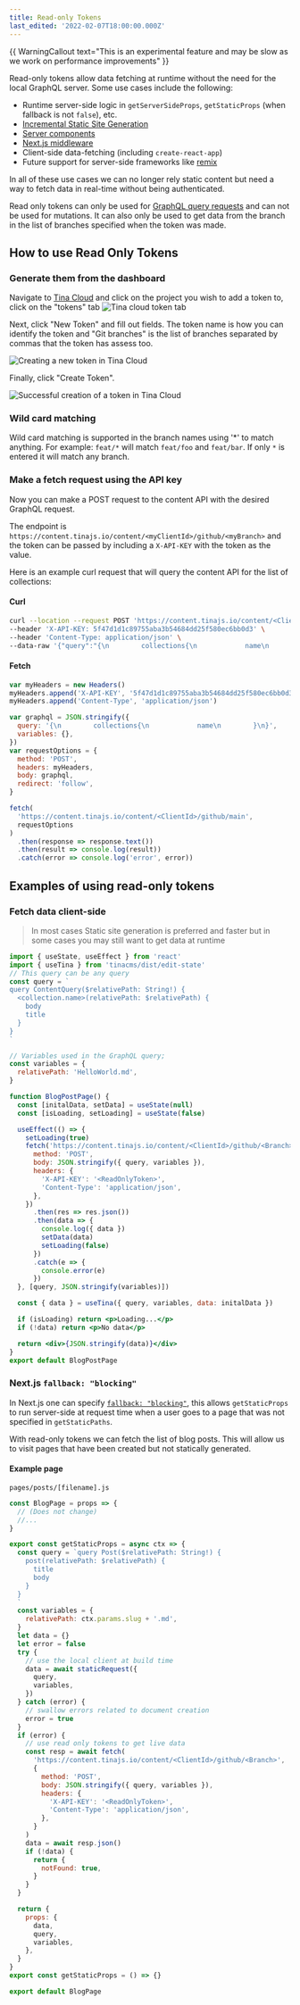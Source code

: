 ```yaml
---
title: Read-only Tokens
last_edited: '2022-02-07T18:00:00.000Z'
---
```


{{ WarningCallout text="This is an experimental feature and may be slow as we work on performance improvements" }}

Read-only tokens allow data fetching at runtime without the need for the local GraphQL server. Some use cases include the following:

- Runtime server-side logic in `getServerSideProps`, `getStaticProps` (when fallback is not `false`), etc.
- [Incremental Static Site Generation](https://nextjs.org/docs/basic-features/data-fetching/incremental-static-regeneration)
- [Server components](https://nextjs.org/docs/advanced-features/react-18/overview#react-server-components-alpha)
- [Next.js middleware](https://nextjs.org/docs/middleware)
- Client-side data-fetching (including `create-react-app`)
- Future support for server-side frameworks like [remix](https://remix.run/)

In all of these use cases we can no longer rely static content but need a way to fetch data in real-time without being authenticated.

Read only tokens can only be used for [GraphQL query requests]() and can not be used for mutations. It can also only be used to get data from the branch in the list of branches specified when the token was made.

## How to use Read Only Tokens

### Generate them from the dashboard

Navigate to [Tina Cloud](https://app.tina.io) and click on the project you wish to add a token to, click on the "tokens" tab
![Tina cloud token tab](/img/graphql-docs/token-tab.png)

Next, click "New Token" and fill out fields. The token name is how you can identify the token and "Git branches" is the list of branches separated by commas that the token has assess too.

![Creating a new token in Tina Cloud](/img/graphql-docs/create-new-token.png)

Finally, click "Create Token".

![Successful creation of a token in Tina Cloud](/img/graphql-docs/final-token-page.png)

### Wild card matching

Wild card matching is supported in the branch names using '\*' to match anything. For example: `feat/*` will match `feat/foo` and `feat/bar`. If only `*` is entered it will match any branch.

### Make a fetch request using the API key

Now you can make a POST request to the content API with the desired GraphQL request.

The endpoint is `https://content.tinajs.io/content/<myClientId>/github/<myBranch>` and the token can be passed by including a `X-API-KEY` with the token as the value.

Here is an example curl request that will query the content API for the list of collections:

#### Curl

```bash
curl --location --request POST 'https://content.tinajs.io/content/<ClientId>/github/main' \
--header 'X-API-KEY: 5f47d1d1c89755aba3b54684dd25f580ec6bb0d3' \
--header 'Content-Type: application/json' \
--data-raw '{"query":"{\n        collections{\n            name\n        }\n}","variables":{}}'
```

#### Fetch

```js
var myHeaders = new Headers()
myHeaders.append('X-API-KEY', '5f47d1d1c89755aba3b54684dd25f580ec6bb0d3')
myHeaders.append('Content-Type', 'application/json')

var graphql = JSON.stringify({
  query: '{\n        collections{\n            name\n        }\n}',
  variables: {},
})
var requestOptions = {
  method: 'POST',
  headers: myHeaders,
  body: graphql,
  redirect: 'follow',
}

fetch(
  'https://content.tinajs.io/content/<ClientId>/github/main',
  requestOptions
)
  .then(response => response.text())
  .then(result => console.log(result))
  .catch(error => console.log('error', error))
```

## Examples of using read-only tokens

### Fetch data client-side

> In most cases Static site generation is preferred and faster but in some cases you may still want to get data at runtime

```jsx
import { useState, useEffect } from 'react'
import { useTina } from 'tinacms/dist/edit-state'
// This query can be any query
const query = `
query ContentQuery($relativePath: String!) {
  <collection.name>(relativePath: $relativePath) {
    body
    title
  }
}
`

// Variables used in the GraphQL query;
const variables = {
  relativePath: 'HelloWorld.md',
}

function BlogPostPage() {
  const [initalData, setData] = useState(null)
  const [isLoading, setLoading] = useState(false)

  useEffect(() => {
    setLoading(true)
    fetch('https://content.tinajs.io/content/<ClientId>/github/<Branch>', {
      method: 'POST',
      body: JSON.stringify({ query, variables }),
      headers: {
        'X-API-KEY': '<ReadOnlyToken>',
        'Content-Type': 'application/json',
      },
    })
      .then(res => res.json())
      .then(data => {
        console.log({ data })
        setData(data)
        setLoading(false)
      })
      .catch(e => {
        console.error(e)
      })
  }, [query, JSON.stringify(variables)])

  const { data } = useTina({ query, variables, data: initalData })

  if (isLoading) return <p>Loading...</p>
  if (!data) return <p>No data</p>

  return <div>{JSON.stringify(data)}</div>
}
export default BlogPostPage
```

### Next.js `fallback: "blocking"`

In Next.js one can specify [`fallback: "blocking"`](https://nextjs.org/docs/api-reference/data-fetching/get-static-paths#fallback-blocking), this allows `getStaticProps` to run server-side at request time when a user goes to a page that was not specified in `getStaticPaths`.

With read-only tokens we can fetch the list of blog posts. This will allow us to visit pages that have been created but not statically generated.

#### Example page

`pages/posts/[filename].js`

```js
const BlogPage = props => {
  // (Does not change)
  //...
}

export const getStaticProps = async ctx => {
  const query = `query Post($relativePath: String!) {
    post(relativePath: $relativePath) {
      title
      body
    }
  }
  `
  const variables = {
    relativePath: ctx.params.slug + '.md',
  }
  let data = {}
  let error = false
  try {
    // use the local client at build time
    data = await staticRequest({
      query,
      variables,
    })
  } catch (error) {
    // swallow errors related to document creation
    error = true
  }
  if (error) {
    // use read only tokens to get live data
    const resp = await fetch(
      'https://content.tinajs.io/content/<ClientId>/github/<Branch>',
      {
        method: 'POST',
        body: JSON.stringify({ query, variables }),
        headers: {
          'X-API-KEY': '<ReadOnlyToken>',
          'Content-Type': 'application/json',
        },
      }
    )
    data = await resp.json()
    if (!data) {
      return {
        notFound: true,
      }
    }
  }

  return {
    props: {
      data,
      query,
      variables,
    },
  }
}
export const getStaticProps = () => {}

export default BlogPage
```
